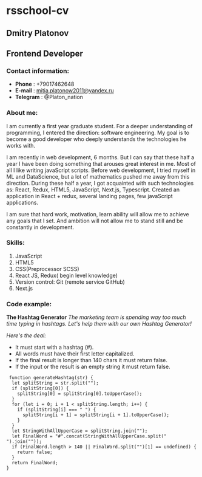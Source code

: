 # rsschool-cv
## Dmitry Platonov
## Frontend Developer

### Contact information:
* **Phone** : +79017462648
* **E-mail** : mitia.platonow2011@yandex.ru
* **Telegram** : @Platon_nation

### About me:
 I am currently a first year graduate student. For a deeper understanding of programming, I entered the direction: software engineering. My goal is to become a good developer who deeply understands the technologies he works with.

  I am recently in web development, 6 months. But I can say that these half a year I have been doing something that arouses great interest in me. Most of all I like writing javaScript scripts. Before web development, I tried myself in ML and DataScience, but a lot of mathematics pushed me away from this direction. During these half a year, I got acquainted with such technologies as: React, Redux, HTML5, JavaScript, Next.js, Typescript. Created an application in React + redux, several landing pages, few javaScript applications.
  
  I am sure that hard work, motivation, learn ability will allow me to achieve any goals that I set. And ambition will not allow me to stand still and be constantly in development.
  
 ### Skills:
 1. JavaScript
 2. HTML5
 3. CSS(Preprocessor SCSS)
 4. React JS, Redux( begin level knowledge)
 5. Version control: Git (remote service GitHub)
 6. Next.js
 
  ### Code example:
  **The Hashtag Generator** *The marketing team is spending way too much time typing in hashtags.
Let's help them with our own Hashtag Generator!*

*Here's the deal:*
* It must start with a hashtag (#).
* All words must have their first letter capitalized.
* If the final result is longer than 140 chars it must return false.
* If the input or the result is an empty string it must return false.
```
 function generateHashtag(str) {
  let splitString = str.split("");
  if (splitString[0]) {
    splitString[0] = splitString[0].toUpperCase();
  }
  for (let i = 0; i + 1 < splitString.length; i++) {
    if (splitString[i] === " ") {
      splitString[i + 1] = splitString[i + 1].toUpperCase();
    }
  }
  let StringWithAllUpperCase = splitString.join("");
  let FinalWord = "#".concat(StringWithAllUpperCase.split(" ").join(""));
  if (FinalWord.length > 140 || FinalWord.split("")[1] == undefined) {
    return false;
  }
  return FinalWord;
}
```

